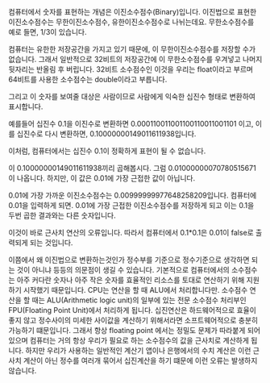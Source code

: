 컴퓨터에서 숫자를 표현하는 개념은 이진소수점수(Binary)입니다.
이진법으로 표현한 이진소수점수는 무한이진소수점수, 유한이진소수점수로 나뉘는데요.
무한소수점수를 예로 들면, 1/3이 있습니다.

컴퓨터는 유한한 저장공간을 가지고 있기 때문에, 이 무한이진소수점수를 저장할 수가 없습니다.
그래서 일반적으로 32비트의 저장공간에 이 무한소수점수를 우겨넣고 나머지 뒷자리는 반올림 후 버립니다.
32비트 소수점수인 이것을 우리는 float이라고 부르며 64비트를 사용한 소수점수는 double이라고 부릅니다.

그리고 이 숫자를 보여줄 대상은 사람이므로 사람에게 익숙한 십진수 형태로 변환하여 표시합니다.

예를들어 십진수 0.1을 이진수로 변환하면
0.000110011001100110011001101 이고,
이를 십진수로 다시 변환하면,
0.10000000149011611938입니다.

이처럼, 컴퓨터에서는 십진수 0.1이 정확하게 표현이 될 수 없습니다.

이 0.10000000149011611938끼리 곱해봅시다.
그럼 0.01000000070780515671이 나옵니다.
하지만, 이 값은 0.01에 가장 근접한 값이 아닙니다.

0.01에 가장 가까운 이진소수점수는 0.00999999977648258209입니다.
컴퓨터에 0.01을 입력하게 되면. 0.01에 가장 근접한 이진소수점수를 저장하게 되고 이는 0.1을 두번 곱한 결과와는 다른 숫자입니다.

이것이 바로 근사치 연산의 오류입니다. 따라서 컴퓨터에서 0.1*0.1은 0.01이 false로 출력되게 되는 것입니다.

이쯤에서 왜 이진법으로 변환하는것인가 정수부를 기준으로 정수기준으로 생각하면 되는 것이 아니냐 등등의 의문점이 생길 수 있습니다.
기본적으로 컴퓨터에서의 소수점수는 아주 커다란 숫자나 아주 작은 숫자를 효율적인 리소스를 토대로 연산하기 위해 지원하기 시작했기 때문입니다.
CPU는 연산을 할 때 ALU에서 처리합니다만. 소수점수 연산을 할 때는 ALU(Arithmetic logic unit)의 일부에 있는 전문 소수점수 처리부인 FPU(Floating Point Unit)에서 처리하게 됩니다.
십진연산은 하드웨어적으로 효율이 좋지 않고 정수사이의 미세한 사이값을 계산하기 위해서라면 소프트웨어적으로 충분히 가능하기 떄문입니다. 그래서 항상 floating point 에서는 정밀도 문제가 따라붙게 되어 있으며
컴퓨터는 거의 항상 우리가 필요로 하는 소수점수의 값을 근사치로 계산하게 됩니다. 하지만 우리가 사용하는 일반적인 계산기 앱이나 은행에서의 수치 계산은 이런 근사치 계산이 아닌 정수를 여러개 묶어서
십진계산을 하기 떄문에 이런 오류는 발생하지 않습니다. 
